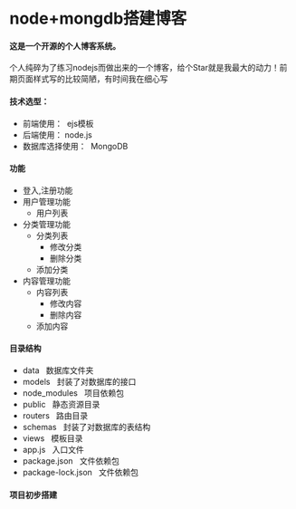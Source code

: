 # node+mongdb搭建博客
<h4>这是一个开源的个人博客系统。</h4>
<p>个人纯碎为了练习nodejs而做出来的一个博客，给个Star就是我最大的动力！前期页面样式写的比较简陋，有时间我在细心写</p>
<h4>技术选型：</h4>
<ul>
  <li>前端使用： &nbsp;ejs模板</li>
  <li>后端使用：&nbsp;node.js</li>
  <li>数据库选择使用： &nbsp;MongoDB</li>
</ul>
<h4>功能</h4>
<ul>
  <li>登入,注册功能</li>
  <li>用户管理功能
	<ul>
  	     <li>用户列表</li>
	</ul>
  </li>
 <li>分类管理功能
	<ul>
  	     <li>分类列表
		 <ul>
  	           <li>修改分类</li>
	           <li>删除分类</li>
	         </ul>
	     </li>
	     <li>添加分类</li>
	</ul>
  </li>
  <li>内容管理功能
	<ul>
  	     <li>内容列表
		 <ul>
  	           <li>修改内容</li>
	           <li>删除内容</li>
	         </ul>
	     </li>
	     <li>添加内容</li>
	</ul>
  </li>
</ul>
<h4>目录结构</h4>
<ul>
 <li>data&nbsp;&nbsp;&nbsp;数据库文件夹</li>
  <li> models&nbsp;&nbsp;&nbsp;封装了对数据库的接口</li> 
	<li>node_modules&nbsp;&nbsp;&nbsp;项目依赖包</li>
  <li>public&nbsp;&nbsp;&nbsp;静态资源目录</li> 
	<li>routers&nbsp;&nbsp;&nbsp;路由目录</li>
  <li>schemas&nbsp;&nbsp;&nbsp;封装了对数据库的表结构</li> 
	<li>views&nbsp;&nbsp;&nbsp;模板目录</li>
  <li> app.js&nbsp;&nbsp;&nbsp;入口文件</li>
	<li> package.json&nbsp;&nbsp;&nbsp;文件依赖包</li>
  <li> package-lock.json&nbsp;&nbsp;&nbsp;文件依赖包</li>
</ul>
<h4>项目初步搭建</h4>









